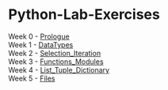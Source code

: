 ﻿# Python-Lab-Exercises
Week 0 - [Prologue](https://github.com/issaczerubbabela/Python-Lab-Exercises/tree/main/DataTypes)  
Week 1 - [DataTypes](https://github.com/issaczerubbabela/Python-Lab-Exercises/tree/main/DataTypes)  
Week 2 - [Selection_Iteration](https://github.com/issaczerubbabela/Python-Lab-Exercises/tree/main/DataTypes)  
Week 3 - [Functions_Modules](https://github.com/issaczerubbabela/Python-Lab-Exercises/tree/main/DataTypes)  
Week 4 - [List_Tuple_Dictionary](https://github.com/issaczerubbabela/Python-Lab-Exercises/tree/main/DataTypes)  
Week 5 - [Files](https://github.com/issaczerubbabela/Python-Lab-Exercises/tree/main/DataTypes)  
